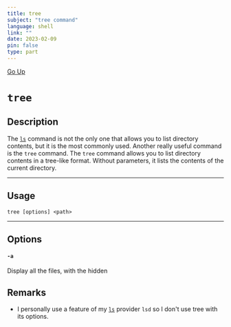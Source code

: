 ```yaml
---
title: tree
subject: "tree command"
language: shell
link: ""
date: 2023-02-09
pin: false
type: part
---
```

[Go Up](commands.md)

# `tree`

## Description
The [`ls`](ls.md) command is not the only one that allows you to list directory contents, but it is the most commonly used. Another really useful command is the `tree` command.
The `tree` command allows you to list directory contents in a tree-like format. Without parameters, it lists the contents of the current directory.

---

## Usage
```shell
tree [options] <path>
```

---

## Options
#### `-a`
Display all the files, with the hidden

## Remarks
+ I personally use a feature of my [`ls`](ls.md) provider `lsd` so I don't use tree with its options.